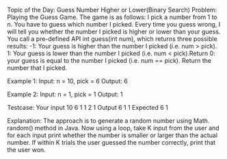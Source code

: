 Topic of the Day: Guess Number Higher or Lower(Binary Search)
Problem: Playing the Guess Game. The game is as follows: I pick a number from 1 to n. 
You have to guess which number I picked. Every time you guess wrong, I will tell you whether the number I picked is higher or lower than your guess. 
You call a pre-defined API int guess(int num), which returns three possible results: -1: Your guess is higher than the number I picked (i.e. num > pick). 
1: Your guess is lower than the number I picked (i.e. num < pick).Return 0: your guess is equal to the number I picked (i.e. num == pick). 
Return the number that I picked.

Example 1:
Input: n = 10, pick = 6
Output: 6

Example 2:
Input: n = 1, pick = 1
Output: 1

Testcase:
Your input
10
6
1
1
2
1
Output
6
1
1
Expected
6
1

Explanation:
The approach is to generate a random number using Math. random() method in Java. Now using a loop, take K input from the user and for each input print whether the number is smaller or larger than the actual number. 
If within K trials the user guessed the number correctly, print that the user won.

